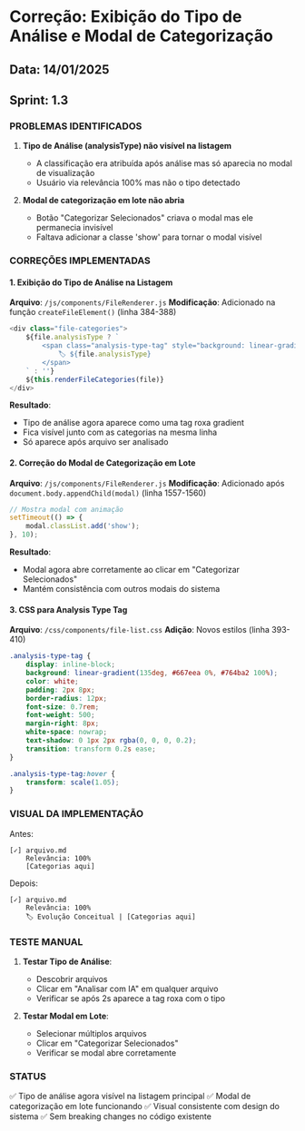 # Correção: Exibição do Tipo de Análise e Modal de Categorização
## Data: 14/01/2025
## Sprint: 1.3

### PROBLEMAS IDENTIFICADOS

1. **Tipo de Análise (analysisType) não visível na listagem**
   - A classificação era atribuída após análise mas só aparecia no modal de visualização
   - Usuário via relevância 100% mas não o tipo detectado

2. **Modal de categorização em lote não abria**
   - Botão "Categorizar Selecionados" criava o modal mas ele permanecia invisível
   - Faltava adicionar a classe 'show' para tornar o modal visível

### CORREÇÕES IMPLEMENTADAS

#### 1. Exibição do Tipo de Análise na Listagem

**Arquivo**: `/js/components/FileRenderer.js`
**Modificação**: Adicionado na função `createFileElement()` (linha 384-388)

```javascript
<div class="file-categories">
    ${file.analysisType ? `
        <span class="analysis-type-tag" style="background: linear-gradient(135deg, #667eea 0%, #764ba2 100%); color: white; padding: 2px 8px; border-radius: 12px; font-size: 0.7rem; font-weight: 500; margin-right: 8px;">
            🏷️ ${file.analysisType}
        </span>
    ` : ''}
    ${this.renderFileCategories(file)}
</div>
```

**Resultado**: 
- Tipo de análise agora aparece como uma tag roxa gradient
- Fica visível junto com as categorias na mesma linha
- Só aparece após arquivo ser analisado

#### 2. Correção do Modal de Categorização em Lote

**Arquivo**: `/js/components/FileRenderer.js`
**Modificação**: Adicionado após `document.body.appendChild(modal)` (linha 1557-1560)

```javascript
// Mostra modal com animação
setTimeout(() => {
    modal.classList.add('show');
}, 10);
```

**Resultado**:
- Modal agora abre corretamente ao clicar em "Categorizar Selecionados"
- Mantém consistência com outros modais do sistema

#### 3. CSS para Analysis Type Tag

**Arquivo**: `/css/components/file-list.css`
**Adição**: Novos estilos (linha 393-410)

```css
.analysis-type-tag {
    display: inline-block;
    background: linear-gradient(135deg, #667eea 0%, #764ba2 100%);
    color: white;
    padding: 2px 8px;
    border-radius: 12px;
    font-size: 0.7rem;
    font-weight: 500;
    margin-right: 8px;
    white-space: nowrap;
    text-shadow: 0 1px 2px rgba(0, 0, 0, 0.2);
    transition: transform 0.2s ease;
}

.analysis-type-tag:hover {
    transform: scale(1.05);
}
```

### VISUAL DA IMPLEMENTAÇÃO

Antes:
```
[✓] arquivo.md
    Relevância: 100%
    [Categorias aqui]
```

Depois:
```
[✓] arquivo.md
    Relevância: 100%
    🏷️ Evolução Conceitual | [Categorias aqui]
```

### TESTE MANUAL

1. **Testar Tipo de Análise**:
   - Descobrir arquivos
   - Clicar em "Analisar com IA" em qualquer arquivo
   - Verificar se após 2s aparece a tag roxa com o tipo

2. **Testar Modal em Lote**:
   - Selecionar múltiplos arquivos
   - Clicar em "Categorizar Selecionados"
   - Verificar se modal abre corretamente

### STATUS

✅ Tipo de análise agora visível na listagem principal
✅ Modal de categorização em lote funcionando
✅ Visual consistente com design do sistema
✅ Sem breaking changes no código existente